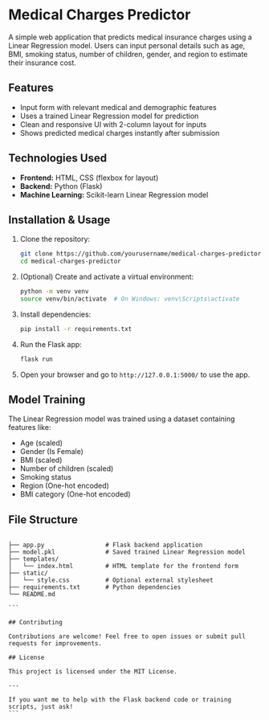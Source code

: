 
# Medical Charges Predictor

A simple web application that predicts medical insurance charges using a Linear Regression model. Users can input personal details such as age, BMI, smoking status, number of children, gender, and region to estimate their insurance cost.

## Features

- Input form with relevant medical and demographic features
- Uses a trained Linear Regression model for prediction
- Clean and responsive UI with 2-column layout for inputs
- Shows predicted medical charges instantly after submission

## Technologies Used

- **Frontend:** HTML, CSS (flexbox for layout)
- **Backend:** Python (Flask)
- **Machine Learning:** Scikit-learn Linear Regression model

## Installation & Usage

1. Clone the repository:
    ```bash
    git clone https://github.com/yourusername/medical-charges-predictor.git
    cd medical-charges-predictor
    ```

2. (Optional) Create and activate a virtual environment:
    ```bash
    python -m venv venv
    source venv/bin/activate  # On Windows: venv\Scripts\activate
    ```

3. Install dependencies:
    ```bash
    pip install -r requirements.txt
    ```

4. Run the Flask app:
    ```bash
    flask run
    ```

5. Open your browser and go to `http://127.0.0.1:5000/` to use the app.

## Model Training

The Linear Regression model was trained using a dataset containing features like:

- Age (scaled)
- Gender (Is Female)
- BMI (scaled)
- Number of children (scaled)
- Smoking status
- Region (One-hot encoded)
- BMI category (One-hot encoded)

## File Structure

````

├── app.py                 # Flask backend application
├── model.pkl              # Saved trained Linear Regression model
├── templates/
│   └── index.html         # HTML template for the frontend form
├── static/
│   └── style.css          # Optional external stylesheet
├── requirements.txt       # Python dependencies
└── README.md

```

## Contributing

Contributions are welcome! Feel free to open issues or submit pull requests for improvements.

## License

This project is licensed under the MIT License.

---

If you want me to help with the Flask backend code or training scripts, just ask!
```
